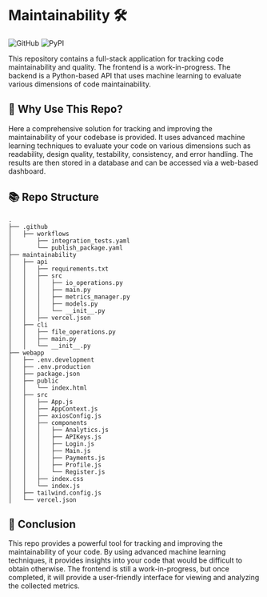# Maintainability 🛠️

![GitHub](https://img.shields.io/github/stars/voynow/maintainability)
![PyPI](https://img.shields.io/pypi/v/maintainability)

This repository contains a full-stack application for tracking code maintainability and quality. The frontend is a work-in-progress. The backend is a Python-based API that uses machine learning to evaluate various dimensions of code maintainability.

## 🚀 Why Use This Repo?

Here a comprehensive solution for tracking and improving the maintainability of your codebase is provided. It uses advanced machine learning techniques to evaluate your code on various dimensions such as readability, design quality, testability, consistency, and error handling. The results are then stored in a database and can be accessed via a web-based dashboard.

## 📚 Repo Structure

```
.
├── .github
│   ├── workflows
│       ├── integration_tests.yaml
│       └── publish_package.yaml
├── maintainability
│   ├── api
│   │   ├── requirements.txt
│   │   ├── src
│   │   │   ├── io_operations.py
│   │   │   ├── main.py
│   │   │   ├── metrics_manager.py
│   │   │   ├── models.py
│   │   │   └── __init__.py
│   │   ├── vercel.json
│   ├── cli
│   │   ├── file_operations.py
│   │   ├── main.py
│   │   └── __init__.py
├── webapp
│   ├── .env.development
│   ├── .env.production
│   ├── package.json
│   ├── public
│   │   └── index.html
│   ├── src
│   │   ├── App.js
│   │   ├── AppContext.js
│   │   ├── axiosConfig.js
│   │   ├── components
│   │   │   ├── Analytics.js
│   │   │   ├── APIKeys.js
│   │   │   ├── Login.js
│   │   │   ├── Main.js
│   │   │   ├── Payments.js
│   │   │   ├── Profile.js
│   │   │   └── Register.js
│   │   ├── index.css
│   │   └── index.js
│   ├── tailwind.config.js
│   └── vercel.json
```

## 🎉 Conclusion

This repo provides a powerful tool for tracking and improving the maintainability of your code. By using advanced machine learning techniques, it provides insights into your code that would be difficult to obtain otherwise. The frontend is still a work-in-progress, but once completed, it will provide a user-friendly interface for viewing and analyzing the collected metrics.